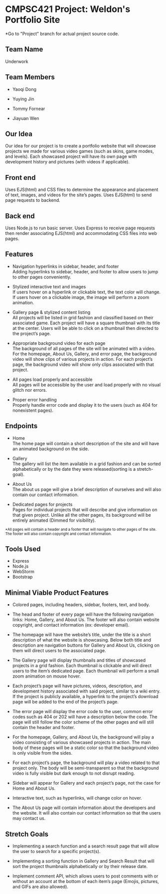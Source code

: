 # CMPSC421 Project: Weldon's Portfolio Site

*Go to "Project" branch for actual project source code.

## Team Name
Underwork

## Team Members 

* Yaoqi Dong

* Yuying Jin

* Tommy Fornear

* Jiayuan Wen

## Our Idea
Our idea for our project is to create a portfolio website that will showcase projects we made for various video games (such as skins, game modes, and levels). Each showcased project will have its own page with development history and pictures (with videos if applicable). 

## Front end
Uses EJS(html) and CSS files to determine the appearance and placement of text, images, and videos for the site’s pages. Uses EJS(html) to send page requests to backend.

## Back end
Uses Node.js to run basic server. Uses Express to receive page requests then render associating EJS(html) and accommodating CSS files into web pages.

## Features
* Navigation hyperlinks in sidebar, header, and footer  
Adding hyperlinks to sidebar, header, and footer to allow users to jump to other pages conveniently. 

* Stylized interactive text and images  
If users hover on a hyperlink or clickable text, the text color will change. If users hover on a clickable image, the image will perform a zoom animation. 

* Gallery page & stylized content listing  
All projects will be listed in grid fashion and classified based on their associated game. Each project will have a square thumbnail with its title at the center. Users will be able to click on a thumbnail then directed to the project’s page.

* Appropriate background video for each page  
The background of all pages of the site will be animated with a video. For the homepage, About Us, Gallery, and error page, the background video will show clips of various projects in action. For each project’s page, the background video will show only clips associated with that project. 

* All pages load properly and accessible  
All pages will be accessible by the user and load properly with no visual glitch nor errors.

* Proper error handling  
Properly handle error code and display it to the users (such as 404 for nonexistent pages). 

## Endpoints
* Home  
The home page will contain a short description of the site and will have an animated background on the side.

* Gallery  
The gallery will list the item available in a grid fashion and can be sorted alphabetically or by the date they were released(sorting is a stretch-goal).

* About Us  
The about us page will give a brief description of ourselves and will also contain our contact information.

* Dedicated pages for projects  
Pages for individual projects that will describe and give information on that given project. Unlike all the other pages, its background will be entirely animated (Dimmed for visibility).

<sub>*All pages will contain a header and a footer that will navigate to other pages of the site. The footer will also contain copyright and contact information.</sub>

## Tools Used
* Express
* Node.js
* WebStorm
* Bootstrap


## Minimal Viable Product Features
* Colored pages, including headers, sidebar, footers, text, and body.


* The head and footer of every page will have the following navigation links: Home, Gallery,  and About Us. The footer will also contain website copyright, and contact information (ex: developer email). 


* The homepage will have the website’s title, under the title is a short description of what the website is showcasing. Below both title and description are navigation buttons for Gallery and About Us, clicking on them will direct users to the associated page.


* The Gallery page will display thumbnails and titles of showcased projects in a grid fashion. Each thumbnail is clickable and will direct users to the item’s dedicated page. Each thumbnail will perform a small zoom animation on mouse hover. 

* Each project’s page will have pictures, videos, description, and development history associated with said project, similar to a wiki entry. If the project is publicly available, a hyperlink to the project’s download page will be added to the end of the project’s page. 

* The error page will display the error code to the user, common error codes such as 404 or 202 will have a description below the code. The page will still follow the color scheme of the other pages and will still contain the header and footer.

* For the homepage, Gallery, and About Us, the background will play a video consisting of various showcased projects in action. The main body of these pages will be a static color so that the background video is only visible from the sides.

* For each project’s page, the background will play a video related to that project only. The body will be semi-transparent so that the background video is fully visible but dark enough to not disrupt reading. 

* Sidebar will appear for Gallery and each project’s page, not the case for Home and About Us.

* Interactive text, such as hyperlinks, will change color on hover.

* The About Us page will contain information about the developers and the website. It will also contain our contact information so that the users may contact us. 

## Stretch Goals
* Implementing a search function and a search result page that will allow the user to search for a specific project(s).

* Implementing a sorting function in Gallery and Search Result that will sort the project thumbnails alphabetically or by their release date.

* Implement comment API, which allows users to post comments with or without an account at the bottom of each item’s page (Emojis, pictures, and GIFs are also allowed).

